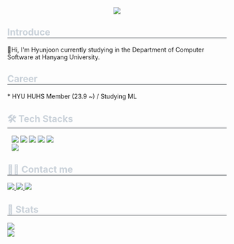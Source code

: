 <div align="center">
    <img src="https://capsule-render.vercel.app/api?type=cylinder&color=0:ff0000,100:1227c4&height=180&text=😃&animation=fadeIn&fontColor=ffffff&fontSize=50" />
</div>

<div style="text-align: left;">
    <h2 style="border-bottom: 1px solid #21262d; color: #c9d1d9;">Introduce</h2>
    <div style="font-weight: 700; font-size: 15px; text-align: left; color: #c9d1d9;"></div>
    👋Hi, I'm Hyunjoon currently studying in the Department of Computer Software at Hanyang University.</div>
</div>
<div style="text-align: left;">
    <h2 style="border-bottom: 1px solid #21262d; color: #c9d1d9;"> Career</h2>
    <div style="margin: 10px; text-align: left;"></div>
    * HYU HUHS Member (23.9 ~) / Studying ML

<div style="text-align: left;">
    <h2 style="border-bottom: 1px solid #21262d; color: #c9d1d9;">🛠️ Tech Stacks</h2>
    <div style="margin: 10px; text-align: left;">
        <img src="https://img.shields.io/badge/C-A8B9CC?style=flat&logo=C&logoColor=white">
        <img src="https://img.shields.io/badge/C++-00599C?style=flat&logo=C%2B%2B&logoColor=white">
        <img src="https://img.shields.io/badge/Github-181717?style=flat&logo=Github&logoColor=white">
        <img src="https://img.shields.io/badge/Java-007396?style=flat&logo=Java&logoColor=white">
        <img src="https://img.shields.io/badge/Notion-000000?style=flat&logo=Notion&logoColor=white">
        <br/>
        <img src="https://img.shields.io/badge/Python-3776AB?style=flat&logo=Python&logoColor=white">
    </div>
</div>

<div style="text-align: left;">
    <h2 style="border-bottom: 1px solid #21262d; color: #c9d1d9;">🧑‍💻 Contact me</h2>
    <div style="text-align: left;">
        <a href="https://www.instagram.com/hjpark_83"> <img src="https://img.shields.io/badge/Instagram-E4405F?style=flat&logo=Instagram&logoColor=white&link=https://www.instagram.com/hjpark_83"> </a>
        <a href="https://velog.io/@hyunjoon0803"> <img src="https://img.shields.io/badge/Velog-20C997?style=flat&logo=Velog&logoColor=white&link=https://velog.io/@hyunjoon0803"> </a>
        <a href="mailto:junippini83@hanyang.ac.kr"> <img src="https://img.shields.io/badge/Gmail-EA4335?style=flat&logo=Gmail&logoColor=white&link=mailto:junippini83@hanyang.ac.kr"> </a>
    </div>
</div>

<div style="text-align: left;">
    <h2 style="border-bottom: 1px solid #21262d; color: #c9d1d9;">🏅 Stats</h2>
    <div style="text-align: left;">
        <img src="https://github-readme-stats.vercel.app/api?username=Hyunjoon83&bg_color=180,ffffff,00000000&title_color=000000&text_color=000000" />
    </div>
        <img src="https://github-readme-stats.vercel.app/api/top-langs/?username=Hyunjoon83&layout=compact&bg_color=180,ffffff,00000000&title_color=000000&text_color=000000" />
    </div>
</div>
